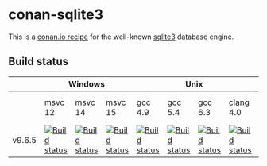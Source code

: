conan-sqlite3
=============

This is a [conan.io recipe](http://conan.io) for the well-known [sqlite3](http://www.sqlite.org/index.html) database engine.

## Build status

<table>
    <thead>
        <tr>
            <th></th>
            <th colspan="3">Windows</th>
            <th colspan="4">Unix</th>
            <th>Macos</th>
        </tr>
    </thead>
    <tr>
        <td></td>
        <td>msvc 12</td>
        <td>msvc 14</td>
        <td>msvc 15</td>
        <td>gcc 4.9</td>
        <td>gcc 5.4</td>
        <td>gcc 6.3</td>
        <td>clang 4.0</td>
        <td>apple-clang 8.1</td>
    </tr>
    <tr>
        <td>v9.6.5</td>
        <td><a href="https://ci.appveyor.com/project/jgsogo/conan-sqlite3"><img src="https://appveyor-matrix-badges.herokuapp.com/repos/jgsogo/conan-sqlite3/branch/master/1" alt="Build status"/></a></td>        
        <td><a href="https://ci.appveyor.com/project/jgsogo/conan-sqlite3"><img src="https://appveyor-matrix-badges.herokuapp.com/repos/jgsogo/conan-sqlite3/branch/master/2" alt="Build status"/></a></td>        
        <td><a href="https://ci.appveyor.com/project/jgsogo/conan-sqlite3"><img src="https://appveyor-matrix-badges.herokuapp.com/repos/jgsogo/conan-sqlite3/branch/master/3" alt="Build status"/></a></td>        
        <td><a href="https://travis-ci.org/jgsogo/conan-sqlite3"><img src="https://travis-matrix-badges.herokuapp.com/repos/jgsogo/conan-sqlite3/branches/master/1" alt="Build status"/></a></td>
        <td><a href="https://travis-ci.org/jgsogo/conan-sqlite3"><img src="https://travis-matrix-badges.herokuapp.com/repos/jgsogo/conan-sqlite3/branches/master/2" alt="Build status"/></a></td>
        <td><a href="https://travis-ci.org/jgsogo/conan-sqlite3"><img src="https://travis-matrix-badges.herokuapp.com/repos/jgsogo/conan-sqlite3/branches/master/3" alt="Build status"/></a></td>
        <td><a href="https://travis-ci.org/jgsogo/conan-sqlite3"><img src="https://travis-matrix-badges.herokuapp.com/repos/jgsogo/conan-sqlite3/branches/master/4" alt="Build status"/></a></td>
        <td><a href="https://travis-ci.org/jgsogo/conan-sqlite3"><img src="https://travis-matrix-badges.herokuapp.com/repos/jgsogo/conan-sqlite3/branches/master/5" alt="Build status"/></a></td>
    </tr>
</table>
